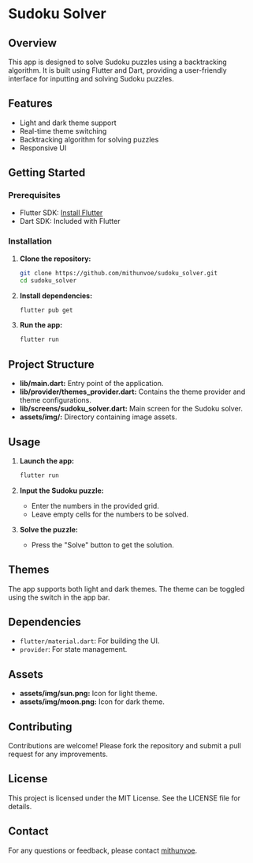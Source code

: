
# Sudoku Solver

## Overview

This app is designed to solve Sudoku puzzles using a backtracking algorithm. It is built using Flutter and Dart, providing a user-friendly interface for inputting and solving Sudoku puzzles.

## Features

- Light and dark theme support
- Real-time theme switching
- Backtracking algorithm for solving puzzles
- Responsive UI

## Getting Started

### Prerequisites

- Flutter SDK: [Install Flutter](https://flutter.dev/docs/get-started/install)
- Dart SDK: Included with Flutter

### Installation

1. **Clone the repository:**
   ```sh
   git clone https://github.com/mithunvoe/sudoku_solver.git
   cd sudoku_solver
   ```

2. **Install dependencies:**
   ```sh
   flutter pub get
   ```

3. **Run the app:**
   ```sh
   flutter run
   ```

## Project Structure

- **lib/main.dart:** Entry point of the application.
- **lib/provider/themes_provider.dart:** Contains the theme provider and theme configurations.
- **lib/screens/sudoku_solver.dart:** Main screen for the Sudoku solver.
- **assets/img/:** Directory containing image assets.

## Usage

1. **Launch the app:**
   ```sh
   flutter run
   ```

2. **Input the Sudoku puzzle:**
   - Enter the numbers in the provided grid.
   - Leave empty cells for the numbers to be solved.

3. **Solve the puzzle:**
   - Press the "Solve" button to get the solution.

## Themes

The app supports both light and dark themes. The theme can be toggled using the switch in the app bar.

## Dependencies

- `flutter/material.dart`: For building the UI.
- `provider`: For state management.

## Assets

- **assets/img/sun.png:** Icon for light theme.
- **assets/img/moon.png:** Icon for dark theme.

## Contributing

Contributions are welcome! Please fork the repository and submit a pull request for any improvements.

## License

This project is licensed under the MIT License. See the LICENSE file for details.

## Contact

For any questions or feedback, please contact [mithunvoe](https://github.com/mithunvoe/sudoku_solver).
